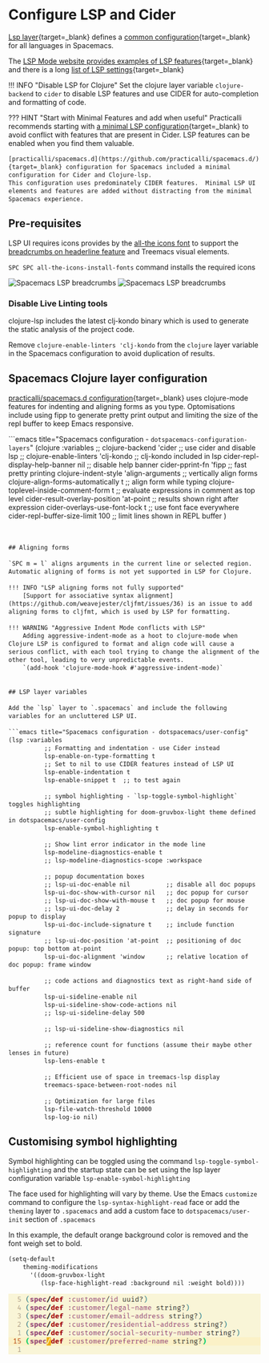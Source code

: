 # Configure LSP and Cider

[Lsp layer](https://github.com/syl20bnr/spacemacs/tree/develop/layers/%2Btools/lsp){target=_blank} defines a [common configuration](https://github.com/syl20bnr/spacemacs/blob/develop/layers/+tools/lsp/config.el){target=_blank} for all languages in Spacemacs.

The [LSP Mode website provides examples of LSP features](https://emacs-lsp.github.io/lsp-mode/){target=_blank} and there is a long [list of LSP settings](https://emacs-lsp.github.io/lsp-mode/page/settings/){target=_blank}


!!! INFO "Disable LSP for Clojure"
    Set the clojure layer variable `clojure-backend` to `cider` to disable LSP features and use CIDER for auto-completion and formatting of code.


??? HINT "Start with Minimal Features and add when useful"
    Practicalli recommends starting with [a minimal LSP configuration](https://github.com/practicalli/spacemacs.d/){target=_blank} to avoid conflict with features that are present in Cider.  LSP features can be enabled when you find them valuable.

    [practicalli/spacemacs.d](https://github.com/practicalli/spacemacs.d/){target=_blank} configuration for Spacemacs included a minimal configuration for Cider and Clojure-lsp.
    This configuration uses predominately CIDER features.  Minimal LSP UI elements and features are added without distracting from the minimal Spacemacs experience.


## Pre-requisites

LSP UI requires icons provides by the [all-the icons font](https://github.com/domtronn/all-the-icons.el) to support the [breadcrumbs on headerline feature](https://emacs-lsp.github.io/lsp-mode/page/main-features/#breadcrumb-on-headerline) and Treemacs visual elements.

`SPC SPC all-the-icons-install-fonts` command installs the required icons

![Spacemacs LSP breadcrumbs](https://github.com/practicalli/graphic-design/blob/live/editors/spacemacs/screenshots/spacemacs-lsp-breadcrumbs-light.png?raw=true#only-light)
![Spacemacs LSP breadcrumbs](https://github.com/practicalli/graphic-design/blob/live/editors/spacemacs/screenshots/spacemacs-lsp-breadcrumbs-dark.png?raw=true#only-dark)


### Disable Live Linting tools

clojure-lsp includes the latest clj-kondo binary which is used to generate the static analysis of the project code.

Remove `clojure-enable-linters 'clj-kondo` from the `clojure` layer variable in the Spacemacs configuration to avoid duplication of results.


## Spacemacs Clojure layer configuration

[practicalli/spacemacs.d configuration](https://github.com/practicalli/spacemacs.d/){target=_blank} uses clojure-mode features for indenting and aligning forms as you type.  Optomisations include using fipp to generate pretty print output and limiting the size of the repl buffer to keep Emacs responsive.

```emacs title="Spacemacs configuration - `dotspacemacs-configuration-layers`"
     (clojure :variables
     ;; clojure-backend 'cider               ;; use cider and disable lsp
     ;; clojure-enable-linters 'clj-kondo    ;; clj-kondo included in lsp
     cider-repl-display-help-banner nil      ;; disable help banner
     cider-pprint-fn 'fipp                   ;; fast pretty printing
     clojure-indent-style 'align-arguments   ;; vertically align forms
     clojure-align-forms-automatically t     ;; align form while typing
     clojure-toplevel-inside-comment-form t  ;; evaluate expressions in comment as top level
     cider-result-overlay-position 'at-point ;; results shown right after expression
     cider-overlays-use-font-lock t          ;; use font face everywhere
     cider-repl-buffer-size-limit 100        ;; limit lines shown in REPL buffer
     )
```


## Aligning forms

`SPC m = l` aligns arguments in the current line or selected region.  Automatic aligning of forms is not yet supported in LSP for Clojure.

!!! INFO "LSP aligning forms not fully supported"
    [Support for associative syntax alignment](https://github.com/weavejester/cljfmt/issues/36) is an issue to add aligning forms to cljfmt, which is used by LSP for formatting.

!!! WARNING "Aggressive Indent Mode conflicts with LSP"
    Adding aggressive-indent-mode as a hoot to clojure-mode when Clojure LSP is configured to format and align code will cause a serious conflict, with each tool trying to change the alignment of the other tool, leading to very unpredictable events.
    `(add-hook 'clojure-mode-hook #'aggressive-indent-mode)`


## LSP layer variables

Add the `lsp` layer to `.spacemacs` and include the following variables for an uncluttered LSP UI.

```emacs title="Spacemacs configuration - dotspacemacs/user-config"
(lsp :variables
          ;; Formatting and indentation - use Cider instead
          lsp-enable-on-type-formatting t
          ;; Set to nil to use CIDER features instead of LSP UI
          lsp-enable-indentation t
          lsp-enable-snippet t  ;; to test again

          ;; symbol highlighting - `lsp-toggle-symbol-highlight` toggles highlighting
          ;; subtle highlighting for doom-gruvbox-light theme defined in dotspacemacs/user-config
          lsp-enable-symbol-highlighting t

          ;; Show lint error indicator in the mode line
          lsp-modeline-diagnostics-enable t
          ;; lsp-modeline-diagnostics-scope :workspace

          ;; popup documentation boxes
          ;; lsp-ui-doc-enable nil          ;; disable all doc popups
          lsp-ui-doc-show-with-cursor nil   ;; doc popup for cursor
          ;; lsp-ui-doc-show-with-mouse t   ;; doc popup for mouse
          ;; lsp-ui-doc-delay 2             ;; delay in seconds for popup to display
          lsp-ui-doc-include-signature t    ;; include function signature
          ;; lsp-ui-doc-position 'at-point  ;; positioning of doc popup: top bottom at-point
          lsp-ui-doc-alignment 'window      ;; relative location of doc popup: frame window

          ;; code actions and diagnostics text as right-hand side of buffer
          lsp-ui-sideline-enable nil
          lsp-ui-sideline-show-code-actions nil
          ;; lsp-ui-sideline-delay 500

          ;; lsp-ui-sideline-show-diagnostics nil

          ;; reference count for functions (assume their maybe other lenses in future)
          lsp-lens-enable t

          ;; Efficient use of space in treemacs-lsp display
          treemacs-space-between-root-nodes nil

          ;; Optimization for large files
          lsp-file-watch-threshold 10000
          lsp-log-io nil)
```


## Customising symbol highlighting

Symbol highlighting can be toggled using the command `lsp-toggle-symbol-highlighting` and the startup state can be set using the lsp layer configuration variable `lsp-enable-symbol-highlighting`

The face used for highlighting will vary by theme.  Use the Emacs `customize` command to configure the `lsp-syntax-highlight-read` face or add the `theming` layer to `.spacemacs` and add a custom face to `dotspacemacs/user-init` section of `.spacemacs`

In this example, the default orange background color is removed and the font weigh set to bold.
```emacs title "Spacemacs configuration - dotspacemacs/user-init"
(setq-default
    theming-modifications
      '((doom-gruvbox-light
         (lsp-face-highlight-read :background nil :weight bold))))
```

![doom gruvbox light - bold highlight for lsp](/images/doom-gruvbox-light-bold.png)
